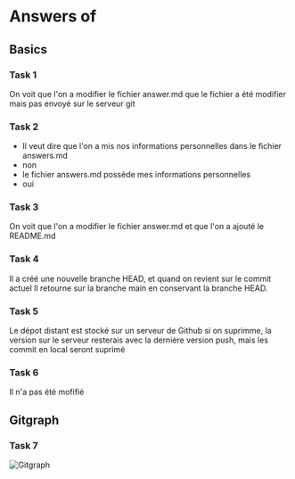 # Answers of <Yoann> <Parmentier> <Nn-aoY>

## Basics
### Task 1
On voit que l'on a modifier le fichier answer.md
que le fichier a été modifier mais pas envoyé sur le serveur git
### Task 2
- Il veut dire que l'on a mis nos informations personnelles dans le fichier answers.md
- non 
- le fichier answers.md possède mes informations personnelles
- oui
### Task 3
On voit que l'on a modifier le fichier answer.md et que l'on a ajouté le README.md
### Task 4
Il a créé une nouvelle branche HEAD, et quand on revient sur le commit actuel
Il retourne sur la branche main en conservant la branche HEAD.
### Task 5
Le dépot distant est stocké sur un serveur de Github
si on suprimme, la version sur le serveur resterais avec la dernière version push, mais les commit en local seront suprimé
### Task 6
Il n'a pas été mofifié 
## Gitgraph

### Task 7

![Gitgraph](img/gitgraph.svg)
